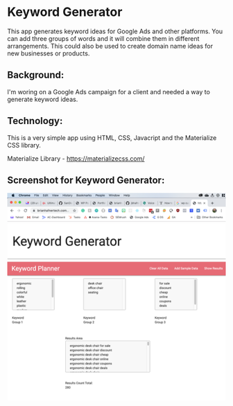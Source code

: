 # Keyword Generator

This app generates keyword ideas for Google Ads and other platforms. You can add three groups of words and it will combine them in different arrangements.  This could also be used to create domain name ideas for new businesses or products.

Background:
----------------------------------------------------
I'm woring on a Google Ads campaign for a client and needed a way to generate keyword ideas.

Technology:
----------------------------------------------------
This is a very simple app using HTML, CSS, Javacript and the Materialize CSS library.

Materialize Library - https://materializecss.com/

Screenshot for Keyword Generator:
--------------------------------

<img src="keywordGeneratorScreenshot.png">

